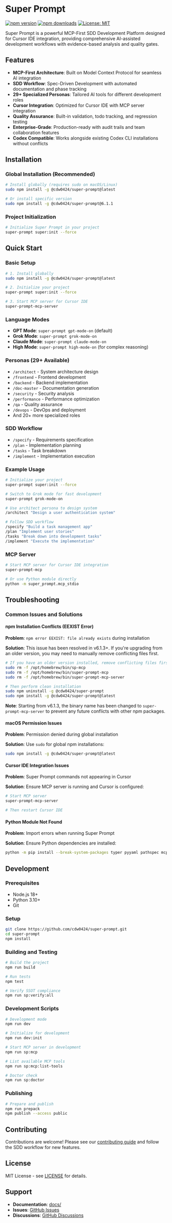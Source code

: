 # Super Prompt

[![npm version](https://img.shields.io/npm/v/@cdw0424/super-prompt.svg)](https://www.npmjs.com/package/@cdw0424/super-prompt) [![npm downloads](https://img.shields.io/npm/dt/@cdw0424/super-prompt.svg)](https://www.npmjs.com/package/@cdw0424/super-prompt) [![License: MIT](https://img.shields.io/badge/License-MIT-yellow.svg)](https://opensource.org/licenses/MIT)

Super Prompt is a powerful MCP-First SDD Development Platform designed for Cursor IDE integration, providing comprehensive AI-assisted development workflows with evidence-based analysis and quality gates.

## Features

- **MCP-First Architecture**: Built on Model Context Protocol for seamless AI integration
- **SDD Workflow**: Spec-Driven Development with automated documentation and phase tracking
- **29+ Specialized Personas**: Tailored AI tools for different development roles
- **Cursor Integration**: Optimized for Cursor IDE with MCP server integration
- **Quality Assurance**: Built-in validation, todo tracking, and regression testing
- **Enterprise-Grade**: Production-ready with audit trails and team collaboration features
- **Codex Compatible**: Works alongside existing Codex CLI installations without conflicts

## Installation

### Global Installation (Recommended)
```bash
# Install globally (requires sudo on macOS/Linux)
sudo npm install -g @cdw0424/super-prompt@latest

# Or install specific version
sudo npm install -g @cdw0424/super-prompt@6.1.1
```

### Project Initialization
```bash
# Initialize Super Prompt in your project
super-prompt super:init --force
```

## Quick Start

### Basic Setup
```bash
# 1. Install globally
sudo npm install -g @cdw0424/super-prompt@latest

# 2. Initialize your project
super-prompt super:init --force

# 3. Start MCP server for Cursor IDE
super-prompt-mcp-server
```

### Language Modes
- **GPT Mode**: `super-prompt gpt-mode-on` (default)
- **Grok Mode**: `super-prompt grok-mode-on`
- **Claude Mode**: `super-prompt claude-mode-on`
- **High Mode**: `super-prompt high-mode-on` (for complex reasoning)

### Personas (29+ Available)
- `/architect` - System architecture design
- `/frontend` - Frontend development
- `/backend` - Backend implementation
- `/doc-master` - Documentation generation
- `/security` - Security analysis
- `/performance` - Performance optimization
- `/qa` - Quality assurance
- `/devops` - DevOps and deployment
- And 20+ more specialized roles

### SDD Workflow
- `/specify` - Requirements specification
- `/plan` - Implementation planning
- `/tasks` - Task breakdown
- `/implement` - Implementation execution

### Example Usage
```bash
# Initialize your project
super-prompt super:init --force

# Switch to Grok mode for fast development
super-prompt grok-mode-on

# Use architect persona to design system
/architect "Design a user authentication system"

# Follow SDD workflow
/specify "Build a task management app"
/plan "Implement user stories"
/tasks "Break down into development tasks"
/implement "Execute the implementation"
```

### MCP Server
```bash
# Start MCP server for Cursor IDE integration
super-prompt-mcp

# Or use Python module directly
python -m super_prompt.mcp_stdio
```

## Troubleshooting

### Common Issues and Solutions

#### npm Installation Conflicts (EEXIST Error)
**Problem**: `npm error EEXIST: file already exists` during installation

**Solution**: This issue has been resolved in v6.1.3+. If you're upgrading from an older version, you may need to manually remove conflicting files first.

```bash
# If you have an older version installed, remove conflicting files first
sudo rm -f /opt/homebrew/bin/sp-mcp
sudo rm -f /opt/homebrew/bin/super-prompt-mcp
sudo rm -f /opt/homebrew/bin/super-prompt-mcp-server

# Then perform clean installation
sudo npm uninstall -g @cdw0424/super-prompt
sudo npm install -g @cdw0424/super-prompt@latest
```

**Note**: Starting from v6.1.3, the binary name has been changed to `super-prompt-mcp-server` to prevent any future conflicts with other npm packages.

#### macOS Permission Issues
**Problem**: Permission denied during global installation

**Solution**: Use `sudo` for global npm installations:
```bash
sudo npm install -g @cdw0424/super-prompt@latest
```

#### Cursor IDE Integration Issues
**Problem**: Super Prompt commands not appearing in Cursor

**Solution**: Ensure MCP server is running and Cursor is configured:
```bash
# Start MCP server
super-prompt-mcp-server

# Then restart Cursor IDE
```

#### Python Module Not Found
**Problem**: Import errors when running Super Prompt

**Solution**: Ensure Python dependencies are installed:
```bash
python -m pip install --break-system-packages typer pyyaml pathspec mcp fastmcp
```

## Development

### Prerequisites
- Node.js 18+
- Python 3.10+
- Git

### Setup
```bash
git clone https://github.com/cdw0424/super-prompt.git
cd super-prompt
npm install
```

### Building and Testing
```bash
# Build the project
npm run build

# Run tests
npm test

# Verify SSOT compliance
npm run sp:verify:all
```

### Development Scripts
```bash
# Development mode
npm run dev

# Initialize for development
npm run dev:init

# Start MCP server in development
npm run sp:mcp

# List available MCP tools
npm run sp:mcp:list-tools

# Doctor check
npm run sp:doctor
```

### Publishing
```bash
# Prepare and publish
npm run prepack
npm publish --access public
```

## Contributing

Contributions are welcome! Please see our [contributing guide](docs/contributing.md) and follow the SDD workflow for new features.

## License

MIT License - see [LICENSE](LICENSE) for details.

## Support

- **Documentation**: [docs/](docs/)
- **Issues**: [GitHub Issues](https://github.com/your-repo/super-prompt/issues)
- **Discussions**: [GitHub Discussions](https://github.com/your-repo/super-prompt/discussions)
